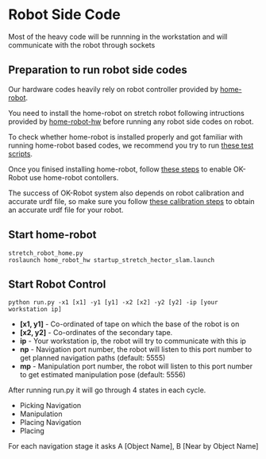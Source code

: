 # Robot Side Code

Most of the heavy code will be runnning in the workstation and will communicate with the robot through sockets

## Preparation to run robot side codes

Our hardware codes heavily rely on robot controller provided by [home-robot](https://github.com/facebookresearch/home-robot).

You need to install the home-robot on stretch robot following intructions provided by [home-robot-hw](https://github.com/facebookresearch/home-robot/blob/main/docs/install_robot.md) before running any robot side codes on robot.

To check whether home-robot is installed properly and got familiar with running home-robot based codes, we recommend you try to run [these test scripts](https://github.com/facebookresearch/home-robot/blob/main/tests/hw_manual_test.py).

Once you finised installing home-robot, follow [these steps](../docs/robot-installation.md) to enable OK-Robot use home-robot contollers.

The success of OK-Robot system also depends on robot calibration and accurate urdf file, so make sure you follow [these calibration steps](../docs/robot-calibration.md) to obtain an accurate urdf file for your robot.

## Start home-robot

```
stretch_robot_home.py
roslaunch home_robot_hw startup_stretch_hector_slam.launch
```

## Start Robot Control

```
python run.py -x1 [x1] -y1 [y1] -x2 [x2] -y2 [y2] -ip [your workstation ip]
```

- **\[x1, y1\]** - Co-ordinated of tape on which the base of the robot is on
- **\[x2, y2\]** - Co-ordinates of the secondary tape.
- **ip** - Your workstation ip, the robot will try to communicate with this ip
- **np** - Navigation port number, the robot will listen to this port number to get planned navigation paths (default: 5555)
- **mp** - Manipulation port number, the robot will listen to this port number to get estimated manipulation pose (default: 5556)

After running run.py it will go through 4 states in each cycle.

- Picking Navigation
- Manipulation
- Placing Navigation
- Placing

For each navigation stage it asks A \[Object Name\], B \[Near by Object Name\]
